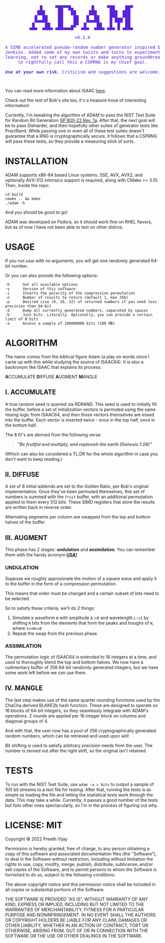 <pre style="text-align:center;">
<p align="center" style="color:#5821db;">
    █     ▀██▀▀█▄       █     ▀██    ██▀ 
   ███     ██   ██     ███     ███  ███  
  █  ██    ██    ██   █  ██    █▀█▄▄▀██  
 ▄▀▀▀▀█▄   ██    ██  ▄▀▀▀▀█▄   █ ▀█▀ ██  
▄█▄  ▄██▄ ▄██▄▄▄█▀  ▄█▄  ▄██▄ ▄█▄ █ ▄██▄ 

v0.1.0

A SIMD accelerated pseudo-random number generator inspired by the code of ISAAC, by Bob
Jenkins. Added some of my own twists and turns to experiment. I did this just for fun and 
learning, not to set any records or make anything groundbreaking. That being said, being able 
to rightfully call this a CSPRNG is my chief goal.

<b>Use at your own risk</b>. Criticism and suggestions are welcome.</p>
</pre>                                   

You can read more information about ISAAC [here](http://burtleburtle.net/bob/rand/isaacafa.html).

Check out the rest of Bob's site too, it's a treasure trove of interesting information!

Currently, I'm tweaking the algorithm of ADAM to pass the NIST Test Suite for Random Bit Generation [SP 800-22 Rev. 1a](https://csrc.nist.gov/publications/detail/sp/800-22/rev-1a/final). After that, the 
next goal will be to pass Dieharder, and then hopefully other suites of generator tests like PractRand. While passing one or even all of these test suites doesn't guarantee that a RNG is cryptographically secure, it follows that a CSPRNG will pass these tests, so they provide a measuring stick of sorts.


# INSTALLATION

ADAM supports x86-64 based Linux systems. SSE, AVX, AVX2, and optionally AVX-512
intrinsics support is required, along with CMake >= 3.10. Then, inside the repo:

```
cd build
cmake .. && make
./adam -h
```

And you should be good to go! 

ADAM was developed on Fedora, so it should work fine on RHEL flavors,
but as of now I have not been able to test on other distros.

# USAGE
If you run `adam` with no arguments, you will get one randomly generated 64-bit number.

Or you can also provide the following options:

    -h      Get all available options
    -v      Version of this software
    -i      Inverts the polarity of the compression permutation
    -n      Number of results to return (default 1, max 256)
    -p      Desired size (8, 16, 32) of returned numbers if you need less precision than 64-bit
    -d      Dump all currently generated numbers, separated by spaces
    -b      Just bits. Literally. Optionally, you can provide a certain limit of N bits
    -a      Assess a sample of 100000000 bits (100 MB)


# ALGORITHM

The name comes from the biblical figure Adam (a play on words since I 
came up with this while studying the source of ISAAC64). It is also a 
backronym like ISAAC that explains its process: 

**A**CCUMULATE 
**D**IFFUSE 
**A**UGMENT 
**M**ANGLE

## I. ACCUMULATE

A true random seed is queried via RDRAND. This seed is used to initially
fill the buffer, before a set of initialization vectors is permuted using
the same mixing logic from ISAAC64, and then those vectors themselves are
mixed into the buffer. Each vector is inserted twice - once in the top half,
once in the bottom half.

The 8 IV's are derived from the following verse:

> ***"Be fruitful and multiply, and replenish the earth (Genesis 1:28)"***

(Which can also be considered a TL;DR for the whole algorithm in case you
don't want to keep reading.)

## II. DIFFUSE

A set of 8 initial addends are set to the Golden Ratio, per Bob's original 
implementation. Once they've been permuted themselves, this set of numbers is 
summed with the `fruit` buffer, with an additional permutation applied to them 
every 512 bits. These SIMD registers that store the results are written back in
reverse order.

Alternating segments per column are swapped from the top and bottom halves of the
buffer.

## III. AUGMENT

This phase has 2 stages: **undulation** and **assimilation**. You can remember
them with the handy acronym [**USA!**](https://media.tenor.com/gH-6XZCn-5EAAAAC/homer-simpson-usa-homer.gif)

### UNDULATION

Suppose we roughly approximate the motion of a square wave and apply it to the buffer 
in the form of a compression permutation.

This means that order must be changed and a certain subset of bits need to be selected. 

So to satisfy these criteria, we'll do 2 things:

1.  Simulate a waveform `W` with amplitude `A:=8` and wavelength `L:=1` by shifting `N`
    bits from the elements that form the peaks and troughs of `W`, where `1<=N<=8`
2.  Repeat the swap from the previous phase

### ASSIMILATION

The permutation logic of ISAAC64 is extended to 16 integers at a time, and used to
thoroughly blend the top and bottom halves. We now have a rudimentary buffer of 256
64-bit randomly generated integers, but we have some work left before we can use them.

## IV. MANGLE

The last step makes use of the same quarter rounding functions used by the ChaCha
derived BLAKE2b hash function. These are designed to operate on 16 blocks of 
64-bit integers, so they seamlessly integrate with ADAM's operations. 2 rounds are 
applied per 16 integer block on columns and diagonal groups of 4. 

And with that, the user now has a pool of 256 cryptographically generated random 
numbers, which can be retrieved and used upon will! 

Bit shifting is used to satisfy arbitrary precision needs from the user. The number
is zeroed out after the right shift, so the original isn't retained. 

# TESTS

To run with the NIST Test Suite, use `adam -a > bits` to output a sample of 100 bit
streams to a text file for testing. After that, running the tests is as simple as
loading the file and letting the statistical tests work through the data. This may
take a while. Currently, it passes a good number of the tests but fails other ones
spectacularly, so I'm in the process of figuring out why.   

# LICENSE: MIT

Copyright © 2022 Preeth Vijay

Permission is hereby granted, free of charge, to any person obtaining a copy of this 
software and associated documentation files (the "Software"), to deal in the Software 
without restriction, including without limitation the rights to use, copy, modify, 
merge, publish, distribute, sublicense, and/or sell copies of the Software, and to 
permit persons to whom the Software is furnished to do so, subject to the following 
conditions:

The above copyright notice and this permission notice shall be included in all copies 
or substantial portions of the Software.

THE SOFTWARE IS PROVIDED "AS IS", WITHOUT WARRANTY OF ANY KIND, EXPRESS OR IMPLIED, 
INCLUDING BUT NOT LIMITED TO THE WARRANTIES OF MERCHANTABILITY, FITNESS FOR A PARTICULAR 
PURPOSE AND NONINFRINGEMENT. IN NO EVENT SHALL THE AUTHORS OR COPYRIGHT HOLDERS BE 
LIABLE FOR ANY CLAIM, DAMAGES OR OTHER LIABILITY, WHETHER IN AN ACTION OF CONTRACT, TORT 
OR OTHERWISE, ARISING FROM, OUT OF OR IN CONNECTION WITH THE SOFTWARE OR THE USE OR OTHER 
DEALINGS IN THE SOFTWARE.
